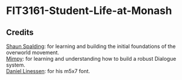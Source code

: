 # FIT3161-Student-Life-at-Monash


## Credits
[Shaun Spalding](https://shaunspalding.co.uk/): for learning and building the initial foundations of the overworld movement.<br>
[Mimpy](https://www.youtube.com/@Damimp): for learning and understanding how to build a robust Dialogue system.
<br>
[Daniel Linessen](https://daniellinssen.games/): for his m5x7 font.